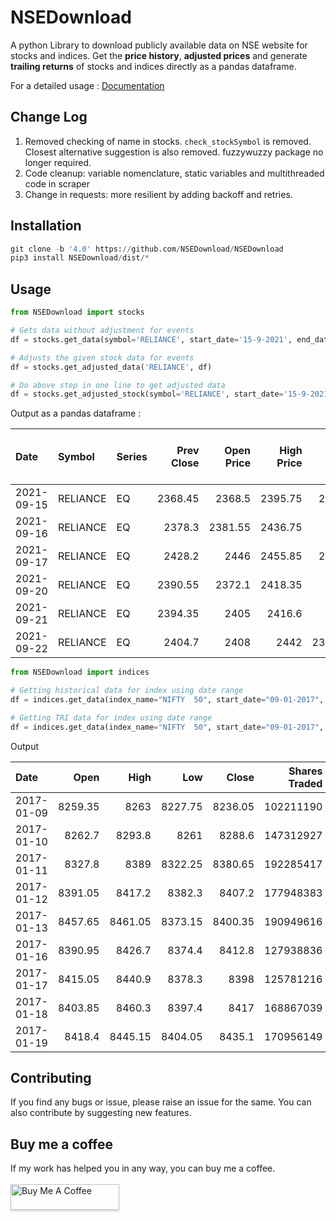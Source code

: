 # **NSEDownload** #

A python Library to download publicly available data on NSE website for stocks and indices. Get the **price history**, **adjusted prices** and generate **trailing returns** of stocks and indices directly as a pandas dataframe.

For a detailed usage : <a href="https://nsedownload.github.io/NSEDownload/">Documentation</a>

## **Change Log** ##
1. Removed checking of name in stocks. `check_stockSymbol` is removed. Closest alternative suggestion is also removed. fuzzywuzzy package no longer required.
2. Code cleanup: variable nomenclature, static variables and multithreaded code in scraper
3. Change in requests: more resilient by adding backoff and retries.

## **Installation** ##

```python
git clone -b '4.0' https://github.com/NSEDownload/NSEDownload
pip3 install NSEDownload/dist/*
```

## **Usage** ##

```python
from NSEDownload import stocks

# Gets data without adjustment for events
df = stocks.get_data(symbol='RELIANCE', start_date='15-9-2021', end_date='1-10-2021')

# Adjusts the given stock data for events
df = stocks.get_adjusted_data('RELIANCE', df)

# Do above step in one line to get adjusted data
df = stocks.get_adjusted_stock(symbol='RELIANCE', start_date='15-9-2021', end_date='1-10-2021')
```

Output as a pandas dataframe :

| Date       | Symbol   | Series | Prev Close | Open Price | High Price | Low Price | Last Price | Close Price | Average Price | Total Traded Quantity |    Turnover | No. of Trades | Deliverable Qty | % Dly Qt to Traded Qty |
|:-----------|:---------|:-------|-----------:|-----------:|-----------:|----------:|-----------:|------------:|--------------:|----------------------:|------------:|--------------:|----------------:|-----------------------:|
| 2021-09-15 | RELIANCE | EQ     |    2368.45 |     2368.5 |    2395.75 |    2368.5 |     2379.4 |      2378.3 |       2380.39 |               4186300 | 9.96505e+09 |        168130 |         2310144 |                  55.18 |
| 2021-09-16 | RELIANCE | EQ     |     2378.3 |    2381.55 |    2436.75 |      2367 |       2424 |      2428.2 |       2408.55 |               6206657 | 1.49491e+10 |        214010 |         2473588 |                  39.85 |
| 2021-09-17 | RELIANCE | EQ     |     2428.2 |       2446 |    2455.85 |    2375.6 |       2387 |     2390.55 |       2410.13 |              16098099 | 3.87986e+10 |        278098 |         9460717 |                  58.77 |
| 2021-09-20 | RELIANCE | EQ     |    2390.55 |     2372.1 |    2418.35 |      2370 |    2391.85 |     2394.35 |       2398.57 |               5436385 | 1.30396e+10 |        171011 |         3042705 |                  55.97 |
| 2021-09-21 | RELIANCE | EQ     |    2394.35 |       2405 |     2416.6 |      2384 |       2400 |      2404.7 |       2401.93 |               4576111 | 1.09915e+10 |        149803 |         2365643 |                   51.7 |
| 2021-09-22 | RELIANCE | EQ     |     2404.7 |       2408 |       2442 |   2398.25 |     2430.8 |      2430.5 |       2426.47 |               5074612 | 1.23134e+10 |        179090 |         2811116 |                   55.4 |

```python
from NSEDownload import indices

# Getting historical data for index using date range
df = indices.get_data(index_name="NIFTY  50", start_date="09-01-2017", end_date="14-08-2019")

# Getting TRI data for index using date range
df = indices.get_data(index_name="NIFTY  50", start_date="09-01-2017", end_date="14-08-2019", indextype='TRI')
```

Output

| Date        |     Open |     High |      Low |    Close |   Shares Traded |   Turnover (Rs. Cr) |
|:------------|---------:|---------:|---------:|---------:|----------------:|--------------------:|
| 2017-01-09  |  8259.35 |  8263    |  8227.75 |  8236.05 |       102211190 |             5197.62 |
| 2017-01-10  |   8262.7 |  8293.8  |  8261    |  8288.6  |       147312927 |             6904.57 |
| 2017-01-11  |  8327.8  |  8389    |  8322.25 |  8380.65 |       192285417 |             8938.68 |
| 2017-01-12  |  8391.05 |  8417.2  |  8382.3  |  8407.2  |       177948383 |             7359.24 |
| 2017-01-13  |  8457.65 |  8461.05 |  8373.15 |  8400.35 |       190949616 |             9156.16 |
| 2017-01-16  |  8390.95 |  8426.7  |  8374.4  |  8412.8  |       127938836 |             6043.67 |
| 2017-01-17  |  8415.05 |  8440.9  |  8378.3  |  8398    |       125781216 |             6389.21 |
| 2017-01-18  |  8403.85 |  8460.3  |  8397.4  |  8417    |       168867039 |             7411.23 |
| 2017-01-19  |  8418.4  |  8445.15 |  8404.05 |  8435.1  |       170956149 |             7324.14 |

## **Contributing** ##
If you find any bugs or issue, please raise an issue for the same. You can also contribute by suggesting new features.

## **Buy me a coffee** ##
If my work has helped you in any way, you can buy me a coffee.  
<br>
<a href="https://www.buymeacoffee.com/jinit" target="_blank"><img src="https://www.buymeacoffee.com/assets/img/custom_images/orange_img.png" alt="Buy Me A Coffee" style="height: 41px !important;width: 174px !important;box-shadow: 0px 3px 2px 0px rgba(190, 190, 190, 0.5) !important;-webkit-box-shadow: 0px 3px 2px 0px rgba(190, 190, 190, 0.5) !important;" ></a>
